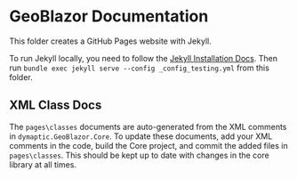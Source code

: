 ﻿# GeoBlazor Documentation

This folder creates a GitHub Pages website with Jekyll.

To run Jekyll locally, you need to follow the [Jekyll Installation Docs](http://jekyllrb.com/docs/installation/).
Then run `bundle exec jekyll serve --config _config_testing.yml` from this folder.

## XML Class Docs

The `pages\classes` documents are auto-generated from the XML comments in `dymaptic.GeoBlazor.Core`. To update these
documents, add your XML comments in the code, build the Core project, and commit the added files in `pages\classes`.
This should be kept up to date with changes in the core library at all times.